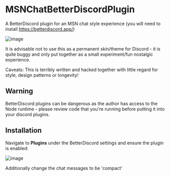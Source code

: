 # MSNChatBetterDiscordPlugin

A BetterDiscord plugin for an MSN chat style experience (you will need to install https://betterdiscord.app/)

![image](https://github.com/user-attachments/assets/38aca3af-3231-485e-888e-fb62eac27772)

It is advisable not to use this as a permanent skin/theme for Discord - it is quite buggy and only put together as a small experiment/fun nostalgic experience.

Caveats: This is terribly written and hacked together with little regard for style, design patterns or longevity!

## Warning

BetterDiscord plugins can be dangerous as the author has access to the Node runtime - please review code that you're running before putting it into your discord plugins.

## Installation

Navigate to **Plugins** under the BetterDiscord settings and ensure the plugin is enabled:

![image](https://github.com/user-attachments/assets/8f742f06-2d8c-4c1d-82fd-6138b4764a09)

Additionally change the chat messages to be 'compact'
